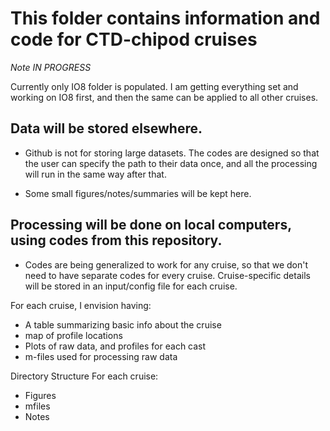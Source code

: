 # This folder contains information and code for CTD-chipod cruises

*Note IN PROGRESS*

Currently only IO8 folder is populated. I am getting everything set and working on IO8 first, and then the same can be applied to all other cruises.


## Data will be stored elsewhere.

- Github is not for storing large datasets. The codes are designed so that the user can specify the path to their data once, and all the processing will run in the same way after that.

- Some small figures/notes/summaries will be kept here.

## Processing will be done on local computers, using codes from this repository.

- Codes are being generalized to work for any cruise, so that we don't need to have separate codes for every cruise. Cruise-specific details will be stored in an input/config file for each cruise.

For each cruise, I envision having:
- A table summarizing basic info about the cruise
- map of profile locations
- Plots of raw data, and profiles for each cast
- m-files used for processing raw data

Directory Structure For each cruise:
- Figures
- mfiles
- Notes
